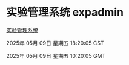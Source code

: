 # 实验管理系统 expadmin
[实验管理系统](http://219.139.198.41:56808/expadmin-782313d2-e1b1-4ea7-932e-3a55e6a1a4d0/)

2025年 05月 09日 星期五 18:20:05 CST

2025年 05月 09日 星期五 10:20:05 GMT
